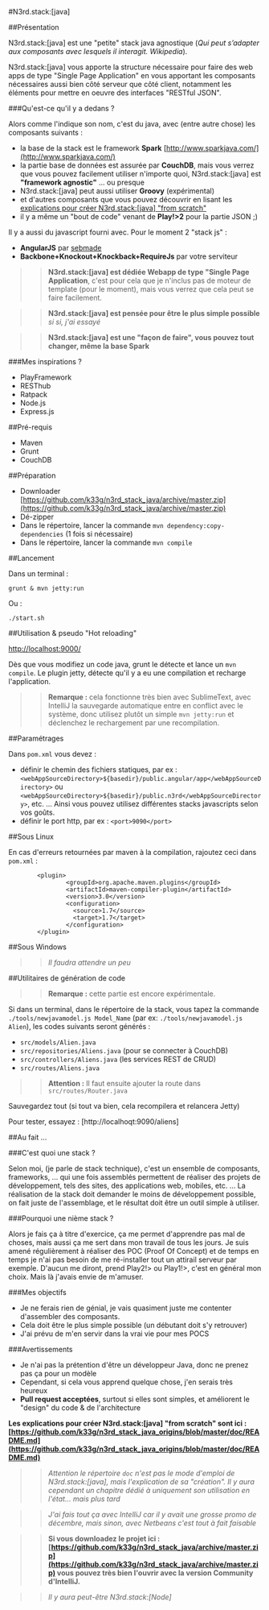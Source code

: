 #N3rd.stack:[java]

##Présentation

N3rd.stack:[java] est une "petite" stack java agnostique (*Qui peut s’adapter aux composants avec lesquels il interagit. Wikipedia*).

N3rd.stack:[java] vous apporte la structure nécessaire pour faire des web apps de type "Single Page Application" en vous apportant les composants nécessaires aussi bien côté serveur que côté client, notamment les éléments pour mettre en oeuvre des interfaces "RESTful JSON".

###Qu'est-ce qu'il y a dedans ?

Alors comme l'indique son nom, c'est du java, avec (entre autre chose) les composants suivants :

- la base de la stack est le framework **Spark** [http://www.sparkjava.com/](http://www.sparkjava.com/)
- la partie base de données est assurée par **CouchDB**, mais vous verrez que vous pouvez facilement utiliser n'importe quoi, N3rd.stack:[java] est **"framework agnostic"** ... ou presque
- N3rd.stack:[java] peut aussi utiliser **Groovy** (expérimental)
- et d'autres composants que vous pouvez découvrir en lisant les [explications pour créer N3rd.stack:[java] "from scratch"](https://github.com/k33g/n3rd_stack_java_origins/blob/master/doc/README.md)
- il y a même un "bout de code" venant de **Play!>2** pour la partie JSON ;)

Il y a aussi du javascript fourni avec. Pour le moment 2 "stack js" :

- **AngularJS** par [sebmade](https://github.com/sebmade)
- **Backbone+Knockout+Knockback+RequireJs** par votre serviteur

>>**N3rd.stack:[java] est dédiée Webapp de type "Single Page Application**, c'est pour cela que je n'inclus pas de moteur de template (pour le moment), mais vous verrez que cela peut se faire facilement.

>>**N3rd.stack:[java] est pensée pour être le plus simple possible** *si si, j'ai essayé*

>>**N3rd.stack:[java] est une "façon de faire", vous pouvez tout changer, même la base Spark**

###Mes inspirations ?

- PlayFramework
- RESThub
- Ratpack
- Node.js
- Express.js

##Pré-requis

- Maven
- Grunt
- CouchDB

##Préparation

- Downloader [https://github.com/k33g/n3rd_stack_java/archive/master.zip](https://github.com/k33g/n3rd_stack_java/archive/master.zip)
- Dé-zipper
- Dans le répertoire, lancer la commande `mvn dependency:copy-dependencies` (1 fois si nécessaire)
- Dans le répertoire, lancer la commande `mvn compile`

##Lancement

Dans un terminal :

    grunt & mvn jetty:run

Ou :

    ./start.sh

##Utilisation & pseudo "Hot reloading"

[http://localhost:9000/](http://localhost:9000/)

Dès que vous modifiez un code java, grunt le détecte et lance un `mvn compile`. Le plugin jetty, détecte qu'il y a eu une compilation et recharge l'application.

 >>**Remarque :** cela fonctionne très bien avec SublimeText, avec IntelliJ la sauvegarde automatique entre en conflict avec le système, donc utilisez plutôt un simple `mvn jetty:run` et déclenchez le rechargement par une recompilation.

##Paramétrages

Dans `pom.xml` vous devez :

- définir le chemin des fichiers statiques, par ex : `<webAppSourceDirectory>${basedir}/public.angular/app</webAppSourceDirectory>` ou `<webAppSourceDirectory>${basedir}/public.n3rd</webAppSourceDirectory>`, etc. ... Ainsi vous pouvez utilisez différentes stacks javascripts selon vos goûts.
- définir le port http, par ex : `<port>9090</port>`


##Sous Linux

En cas d'erreurs retournées par maven à la compilation, rajoutez ceci dans `pom.xml` :

            <plugin>
                    <groupId>org.apache.maven.plugins</groupId>
                    <artifactId>maven-compiler-plugin</artifactId>
                    <version>3.0</version>
                    <configuration>
                      <source>1.7</source>
                      <target>1.7</target>
                    </configuration>
            </plugin>


##Sous Windows

>>*Il faudra attendre un peu*


##Utilitaires de génération de code

>>**Remarque :** cette partie est encore expérimentale.

Si dans un terminal, dans le répertoire de la stack, vous tapez la commande `./tools/newjavamodel.js Model_Name` (par ex: `./tools/newjavamodel.js Alien`), les codes suivants seront générés :

- `src/models/Alien.java`
- `src/repositories/Aliens.java` (pour se connecter à CouchDB)
- `src/controllers/Aliens.java` (les services REST de CRUD)
- `src/routes/Aliens.java`

>>**Attention :** Il faut ensuite ajouter la route dans `src/routes/Router.java`

Sauvegardez tout (si tout va bien, cela recompilera et relancera Jetty)

Pour tester, essayez : [http://localhoqt:9090/aliens]

##Au fait ...

###C'est quoi une stack ?

Selon moi, (je parle de stack technique), c'est un ensemble de composants, frameworks, ... qui une fois assemblés permettent de réaliser des projets de développement, tels des sites, des applications web, mobiles, etc. ... La réalisation de la stack doit demander le moins de développement possible, on fait juste de l'assemblage, et le résultat doit être un outil simple à utiliser.

###Pourquoi une nième stack ?

Alors je fais ça à titre d'exercice, ça me permet d'apprendre pas mal de choses, mais aussi ça me sert dans mon travail de tous les jours. Je suis amené régulièrement à réaliser des POC (Proof Of Concept) et de temps en temps je n'ai pas besoin de me ré-installer tout un attirail serveur par exemple. D'aucun me diront, prend Play2!> ou Play1!>, c'est en général mon choix. Mais là j'avais envie de m'amuser.

###Mes objectifs

- Je ne ferais rien de génial, je vais quasiment juste me contenter d'assembler des composants.
- Cela doit être le plus simple possible (un débutant doit s'y retrouver)
- J'ai prévu de m'en servir dans la vrai vie pour mes POCS

###Avertissements

- Je n'ai pas la prétention d'être un développeur Java, donc ne prenez pas ça pour un modèle
- Cependant, si cela vous apprend quelque chose, j'en serais très heureux
- **Pull request acceptées**, surtout si elles sont simples, et améliorent le "design" du code & de l'architecture

**Les explications pour créer N3rd.stack:[java] "from scratch" sont ici : [https://github.com/k33g/n3rd_stack_java_origins/blob/master/doc/README.md](https://github.com/k33g/n3rd_stack_java_origins/blob/master/doc/README.md)**

>>*Attention le répertoire `doc` n'est pas le mode d'emploi de N3rd.stack:[java], mais l'explication de sa "création". Il y aura cependant un chapitre dédié à uniquement son utilisation en l'état... mais plus tard*

>>*J'ai fais tout ça avec IntelliJ car il y avait une grosse promo de décembre, mais sinon, avec Netbeans c'est tout à fait faisable*

>>**Si vous downloadez le projet ici : [https://github.com/k33g/n3rd_stack_java/archive/master.zip](https://github.com/k33g/n3rd_stack_java/archive/master.zip) vous pouvez très bien l'ouvrir avec la version Community d'IntelliJ.**

>>*Il y aura peut-être N3rd.stack:[Node]*